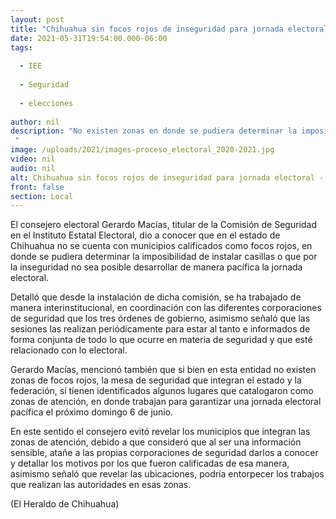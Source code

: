 ```yaml
---
layout: post
title: "Chihuahua sin focos rojos de inseguridad para jornada electoral -  IEE"
date: 2021-05-31T19:54:00.000-06:00
tags:
  
  - IEE
  
  - Seguridad
  
  - elecciones
  
author: nil
description: "No existen zonas en donde se pudiera determinar la imposibilidad de instalar casillas o por la inseguridad no sea posible desarrollarse: Comisión de Seguridad en el Instituto Estatal Electoral "
image: /uploads/2021/images-proceso_electoral_2020-2021.jpg
video: nil
audio: nil
alt: Chihuahua sin focos rojos de inseguridad para jornada electoral -  IEE
front: false
section: Local
---
```


El consejero electoral Gerardo Macías, titular de la Comisión de Seguridad en el Instituto Estatal Electoral, dio a conocer que en el estado de Chihuahua no se cuenta con municipios calificados como focos rojos, en donde se pudiera determinar la imposibilidad de instalar casillas o que por la inseguridad no sea posible desarrollar de manera pacífica la jornada electoral.

Detalló que desde la instalación de dicha comisión, se ha trabajado de manera interinstitucional, en coordinación con las diferentes corporaciones de seguridad que los tres órdenes de gobierno, asimismo señaló que las sesiones las realizan periódicamente para estar al tanto e informados de forma conjunta de todo lo que ocurre en materia de seguridad y que esté relacionado con lo electoral.

Gerardo Macías, mencionó también que si bien en esta entidad no existen zonas de focos rojos, la mesa de seguridad que integran el estado y la federación, sí tienen identificados algunos lugares que catalogaron como zonas de atención, en donde trabajan para garantizar una jornada electoral pacífica el próximo domingo 6 de junio.

En este sentido el consejero evitó revelar los municipios que integran las zonas de atención, debido a que consideró que al ser una información sensible, atañe a las propias corporaciones de seguridad darlos a conocer y detallar los motivos por los que fueron calificadas de esa manera, asimismo señaló que revelar las ubicaciones, podría entorpecer los trabajos que realizan las autoridades en esas zonas.

(El Heraldo de Chihuahua)